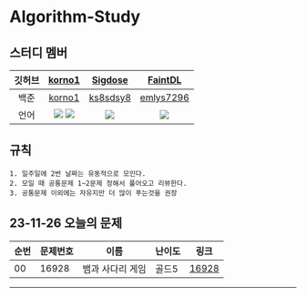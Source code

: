 # Algorithm-Study 


## 스터디 멤버
|깃허브|[korno1](https://github.com/korno1)|[Sigdose](https://github.com/Sigdose)|[FaintDL](https://github.com/FaintDL)|
|:---:|:-----------:|:-----------:|:-----------:|
|백준|[korno1](https://solved.ac/profile/korno1)|[ks8sdsy8](https://solved.ac/profile/ks8sdsy8)|[emlys7296](https://solved.ac/profile/emlys7296)|
|언어|<img src = "https://img.shields.io/badge/C++-00599C?style=flat-square&logo=cplusplus&logoColor=white"/> <img src = "https://img.shields.io/badge/Java-007396?style=flat-square&logo=java&logoColor=white"/>|<img src = "https://img.shields.io/badge/C++-00599C?style=flat-square&logo=cplusplus&logoColor=white"/>|<img src = "https://img.shields.io/badge/C++-00599C?style=flat-square&logo=cplusplus&logoColor=white"/>|




## 규칙
```
1. 일주일에 2번 날짜는 유동적으로 모인다.
2. 모일 때 공통문제 1~2문제 정해서 풀어오고 리뷰한다.
3. 공통문제 이외에는 자유지만 더 많이 푸는것을 권장
```



## 23-11-26 오늘의 문제
| 순번 | 문제번호 | 이름 | 난이도 | 링크 |
------| ------| ----------------| ------| ------|
| 00  | 16928 | 뱀과 사다리 게임 | 골드5 | [16928](https://www.acmicpc.net/problem/16928) |


***
